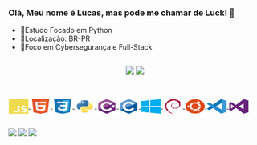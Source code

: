 ### Olá, Meu nome é Lucas, mas pode me chamar de Luck! 👋

- 🚩Estudo Focado em Python
- 🚩Localização: BR-PR
- 🚩Foco em Cybersegurança e Full-Stack

 ##

<div align="center">
  <a href="https://github.com/zLuuuck">
  <img height="180em" src="https://github-readme-stats.vercel.app/api?username=zLuuuck&count_private=true&show_icons=true&theme=midnight-purple"/>    
  <img height="180em" src="https://github-readme-stats.vercel.app/api/top-langs/?username=zLuuuck&layout=compact&langs_count=7&theme=midnight-purple"/>
</div>
  
  ##
 
<div style="display: inline_block"><br>
  <img align="center" alt="Luck-Js" height="30" width="40" src="https://raw.githubusercontent.com/devicons/devicon/master/icons/javascript/javascript-plain.svg">
  <img align="center" alt="Luck-HTML" height="30" width="40" src="https://raw.githubusercontent.com/devicons/devicon/master/icons/html5/html5-original.svg">
  <img align="center" alt="Luck-CSS" height="30" width="40" src="https://raw.githubusercontent.com/devicons/devicon/master/icons/css3/css3-original.svg">
  <img align="center" alt="Luck-Python" height="30" width="40" src="https://raw.githubusercontent.com/devicons/devicon/master/icons/python/python-original.svg">
  <img align="center" alt="Luck-Csharp" height="30" width="40" src="https://raw.githubusercontent.com/devicons/devicon/master/icons/csharp/csharp-original.svg">
  <img align="center" alt="Luck-C" height="30" width="40" src="https://raw.githubusercontent.com/devicons/devicon/master/icons/c/c-original.svg">
  <img align="center" alt="Luck-Debian" height="30" width="40" src="https://raw.githubusercontent.com/devicons/devicon/master/icons/windows8/windows8-original.svg">
  <img align="center" alt="Luck-Debian" height="30" width="40" src="https://raw.githubusercontent.com/devicons/devicon/master/icons/debian/debian-original.svg">
  <img align="center" alt="Luck-Ubuntu" height="30" width="40" src="https://raw.githubusercontent.com/devicons/devicon/master/icons/ubuntu/ubuntu-plain.svg">
  <img align="center" alt="Luck-vscode" height="30" width="40" src="https://raw.githubusercontent.com/devicons/devicon/master/icons/vscode/vscode-original.svg">
  <img align="center" alt="Luck-VS" height="30" width="40" src="https://raw.githubusercontent.com/devicons/devicon/master/icons/visualstudio/visualstudio-plain.svg">
</div>
  
 ##

<div> 
  <a href="https://www.youtube.com/channel/UC_-uuuZbY0AAt9CViNzvc-Q" target="_blank"><img src="https://img.shields.io/badge/YouTube-FF0000?style=for-the-badge&logo=youtube&logoColor=white" target="_blank"></a>
  <a href="https://www.instagram.com/z_luuuck/" target="_blank"><img src="https://img.shields.io/badge/-Instagram-%23E4405F?style=for-the-badge&logo=instagram&logoColor=white" target="_blank"></a>
  <a href="https://www.linkedin.com/in/lucas-toterol-2a3232229/" target="_blank"><img src="https://img.shields.io/badge/-LinkedIn-%230077B5?style=for-the-badge&logo=linkedin&logoColor=white" target="_blank"></a> 
 
</div>
